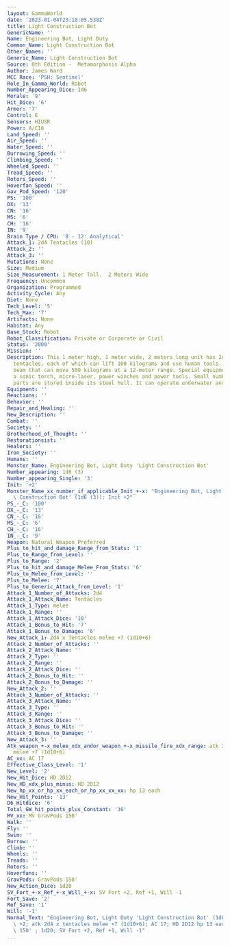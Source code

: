 ```yaml
---
layout: GammaWorld
date: '2023-01-04T23:10:05.538Z'
title: Light Construction Bot
GenericName: ''
Name: Engineering Bot, Light Duty
Common_Name: Light Construction Bot
Other_Names: ''
Generic_Name: Light Construction Bot
Source: 0th Edition -  Metamorphosis Alpha
Author: James Ward
MCC Race: 'PSH: Sentinel'
Role_In_Gamma_World: Robot
Number_Appearing_Dice: 1d6
Morale: '9'
Hit_Dice: '6'
Armor: '7'
Control: E
Sensors: HIUSR
Power: A/C18
Land_Speed: ''
Air_Speed: ''
Water_Speed: ''
Burrowing_Speed: ''
Climbing_Speed: ''
Wheeled_Speed: ''
Tread_Speed: ''
Rotors_Speed: ''
Hoverfan_Speed: ''
Gav_Pod_Speed: '120'
PS: '100'
DX: '13'
CN: '16'
MS: '6'
CH: '16'
IN: '9'
Brain Type / CPU: '8 - 12: Analytical'
Attack_1: 2d4 Tentacles (10)
Attack_2: ''
Attack_3: ''
Mutations: None
Size: Medium
Size_Measurement: 1 Meter Tall.  2 Meters Wide
Frequency: Uncommon
Organization: Programmed
Activity_Cycle: Any
Diet: None
Tech_Level: '5'
Tech_Max: '7'
Artifacts: None
Habitat: Any
Base_Stock: Robot
Robot_Classification: Private or Corporate or Civil
Status: '2000'
Mission: ''
Description: This 1 meter high, 1 meter wide, 2 meters long unit has 2d4 3-meter long
  tentacles, each of which can lift 100 kilograms and use human tools. It has a tractor/pressor
  beam that can move 500 kilograms at a 12-meter range. Special equipment includes
  a sonic torch, micro-laser, power winches and power tools. Small numbers of replacement
  parts are stored inside its steel hull. It can operate underwater and in near-vacuum.
Equipment: ''
Reactions: ''
Behavior: ''
Repair_and_Healing: ''
New_Description: ''
Combat: ''
Society: ''
Brotherhood_of_Thought: ''
Restorationsist: ''
Healers: ''
Iron_Society: ''
Humans: ''
Monster_Name: Engineering Bot, Light Duty 'Light Construction Bot'
Number_appearing: 1d6 (3)
Number_appearing_Single: '3'
Init: '+2'
Monster_Name_xx_number_if_applicable_Init_+-x: "Engineering Bot, Light Duty 'Light\
  \ Construction Bot' (1d6 (3)): Init +2"
PS_-_C: '100'
DX_-_C: '13'
CN_-_C: '16'
MS_-_C: '6'
CH_-_C: '16'
IN_-_C: '9'
Weapon: Natural Weapon Preferred
Plus_to_hit_and_damage_Range_from_Stats: '1'
Plus_to_Range_from_Level: ''
Plus_to_Range: '2'
Plus_to_hit_and_damage_Melee_From_Stats: '6'
Plus_to_Melee_from_Level: ''
Plus_to_Melee: '7'
Plus_to_Generic_Attack_from_Level: '1'
Attack_1_Number_of_Attacks: 2d4
Attack_1_Attack_Name: Tentacles
Attack_1_Type: melee
Attack_1_Range: ''
Attack_1_Attack_Dice: '10'
Attack_1_Bonus_to_Hit: '7'
Attack_1_Bonus_to_Damage: '6'
New_Attack_1: 2d4 x Tentacles melee +7 (1d10+6)
Attack_2_Number_of_Attacks: ''
Attack_2_Attack_Name: ''
Attack_2_Type: ''
Attack_2_Range: ''
Attack_2_Attack_Dice: ''
Attack_2_Bonus_to_Hit: ''
Attack_2_Bonus_to_Damage: ''
New_Attack_2: ''
Attack_3_Number_of_Attacks: ''
Attack_3_Attack_Name: ''
Attack_3_Type: ''
Attack_3_Range: ''
Attack_3_Attack_Dice: ''
Attack_3_Bonus_to_Hit: ''
Attack_3_Bonus_to_Damage: ''
New_Attack_3: ''
Atk_weapon_+-x_melee_xdx_andor_weapon_+-x_missile_fire_xdx_range: atk 2d4 x tentacles
  melee +7 (1d10+6)
AC_xx: AC 17
Effective_Class_Level: '1'
New_Level: '2'
New_Hit_Dice: HD 2D12
New_HD_xdx_plus_minus: HD 2D12
New_hp_xx_or_hp_xx_each_or_hp_xx_xx_xx: hp 13 each
New_Hit_Points: '13'
D6_Hitdice: '6'
Total_GW_hit_points_plus_Constant: '36'
MV_xx: MV GravPods 150'
Walk: ''
Fly: ''
Swim: ''
Burrow: ''
Climb: ''
Wheels: ''
Treads: ''
Rotors: ''
Hoverfans: ''
GravPods: GravPods 150'
New_Action_Dice: 1d20
SV_Fort_+-x_Ref_+-x_Will_+-x: SV Fort +2, Ref +1, Will -1
Fort_Save: '2'
Ref_Save: '1'
Will: '-1'
Normal_Text: "Engineering Bot, Light Duty 'Light Construction Bot' (1d6 (3)): Init\
  \ +2; atk 2d4 x tentacles melee +7 (1d10+6); AC 17; HD 2D12 hp 13 each; MV GravPods\
  \ 150' ; 1d20; SV Fort +2, Ref +1, Will -1"
...
```

